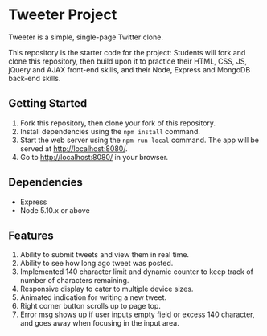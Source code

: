 # Tweeter Project

Tweeter is a simple, single-page Twitter clone.

This repository is the starter code for the project: Students will fork and clone this repository, then build upon it to practice their HTML, CSS, JS, jQuery and AJAX front-end skills, and their Node, Express and MongoDB back-end skills.

## Getting Started

1. Fork this repository, then clone your fork of this repository.
2. Install dependencies using the `npm install` command.
3. Start the web server using the `npm run local` command. The app will be served at <http://localhost:8080/>.
4. Go to <http://localhost:8080/> in your browser.

## Dependencies

- Express
- Node 5.10.x or above

## Features

1. Ability to submit tweets and view them in real time.
2. Ability to see how long ago tweet was posted.
3. Implemented 140 character limit and dynamic counter to keep track of number of characters remaining.
4. Responsive display to cater to multiple device sizes.
5. Animated indication for writing a new tweet.
6. Right corner button scrolls up to page top.
7. Error msg shows up if user inputs empty field or excess 140 character, and goes away when focusing in the input area. 
